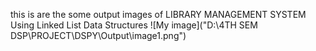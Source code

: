 this is are the some output images of LIBRARY MANAGEMENT SYSTEM Using Linked List Data Structures 
![My image]("D:\4TH SEM DSP\PROJECT\DSPY\Output\image1.png")
